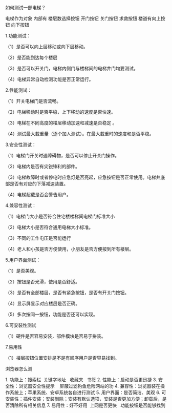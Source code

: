 如何测试一部电梯？



电梯作为对象  内部有  楼层数选择按钮 开门按钮  关门按钮  求救按钮    楼道有向上按钮  向下按钮

1.功能测试：

（1）是否可以向上层移动或向下层移动。

（2）是否能到达每个楼层

（3）是否可以开关门，电梯内侧门与楼梯间的电梯井门均要测试。

（4）电梯异常自动检测功能是否正常运行。

2.性能测试：

（1）开关电梯门是否流畅。

（2）电梯移动时是否平稳，上下移动的速度是否快速。

（3）电梯在不同高度的楼层移动加速和减速是否稳定 。

（4）测试最大载重量（逐个加人测试）。在最大载重时的速度和是否平稳。

3.安全性测试：

（1）电梯门开关时遇障碍物，是否可以停止开关门操作。

（2）电梯内是否有尖锐锋利的部件。

（3）电梯故障时或者停电时应急灯是否亮起，应急按钮是否正常使用。电梯井底部是否有对应的下落减速装置。

（4）电梯超载是否会警告用户。



4.兼容性测试：

（1）电梯门大小是否符合住宅楼楼梯间电梯门标准大小

（2）电梯大小是否符合通用电梯大小标准。

（3）不同的工作电压是否能运行

（4）老人和小孩是否方便使用，小朋友是否方便按到所有楼层。

5.用户界面测试：

（1）是否美观。

（2）按钮是否光滑，使用是否舒适。

（3）是否有全部楼层，是否有紧急按钮，是否有开关门按钮。

（4）显示屏显示对应楼层是否正确。

（5）多次按同一按钮，功能是否还可以实现。

6.可安装性测试

（1）硬件是否容易安装，部件模块是否易于拼装。

7.易用性

（1）楼层按钮位置安排是不是有顺序用户是否容易找到。





浏览器怎么测 

  1. 功能上：搜索栏  关键字地址   收藏夹   书签 
  2. 性能上：启动是否更迅捷 
  3. 安全性：浏览器安全性提示    屏蔽过滤钓鱼危险网站的功
  4. 兼容性：浏览器装在操作系统上；苹果系统、安卓系统各自进行测试 
  5. 用户界面：是否简洁、美观 
  6. 可安装性：插件安装；安装删除；安装有默认选项，安装是否更加方便；卸载后，是否清除所有相关信息
  7. 易用性：好不好用  上网是否更快   功能按钮是否能够找到  